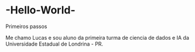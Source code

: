 # -Hello-World-
Primeiros passos

Me chamo Lucas e sou aluno da primeira turma de ciencia de dados e IA da Universidade Estadual de Londrina - PR.
